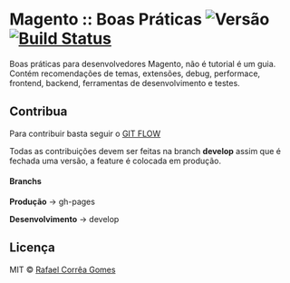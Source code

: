 # Magento :: Boas Práticas ![Versão](https://img.shields.io/badge/Versão-1.0.4-green.svg) [![Build Status](https://travis-ci.org/rafaelstz/magento-boaspraticas.svg?branch=gh-pages)](https://travis-ci.org/rafaelstz/magento-boaspraticas)
Boas práticas para desenvolvedores Magento, não é tutorial é um guia. Contém recomendações de temas, extensões, debug, performace, frontend, backend, ferramentas de desenvolvimento e testes.

## Contribua

Para contribuir basta seguir o [GIT FLOW](http://danielkummer.github.io/git-flow-cheatsheet/index.pt_BR.html)

Todas as contribuições devem ser feitas na branch **develop** assim que é fechada uma versão, a feature é colocada em produção.

#### Branchs

**Produção** -> gh-pages

**Desenvolvimento** -> develop

## Licença

MIT © [Rafael Corrêa Gomes](http://github.com/rafaelstz)
